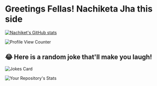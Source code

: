 # Greetings Fellas! Nachiketa Jha this side
[![Nachiket's GitHub stats](https://github-readme-stats.vercel.app/api?username=NachiketaJha)](https://github.com/anuraghazra/github-readme-stats)

![Profile View Counter](https://komarev.com/ghpvc/?username=NachiketaJha)

## 😂 Here is a random joke that'll make you laugh!
![Jokes Card](https://readme-jokes.vercel.app/api)

![Your Repository's Stats](https://contrib.rocks/image?repo=NachiketaJha/Python)
